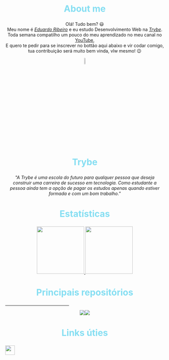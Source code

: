 ## About me

Olá! Tudo bem? 😃️\
Meu nome é _[Eduardo Ribeiro](https://www.linkedin.com/in/edududuribeiro/)_ e eu estudo Desenvolvimento Web na _[Trybe](https://www.betrybe.com/)_.\
Toda semana compatilho um pouco do meu aprendizado no meu canal no [YouTube](https://www.youtube.com/channel/UCViaNBT0SIeiVnZSEEtIfjw?sub_confirmation=1),\
E quero te pedir para se inscrever no bottão aqui abaixo e vir codar comigo, tua contribuição será muito bem vinda, vlw mesmo! 😉️

<div align="center">
  <a href="https://www.youtube.com/channel/UCViaNBT0SIeiVnZSEEtIfjw?sub_confirmation=1" target="_blank">
      <img width="7%" src="https://img.shields.io/youtube/channel/subscribers/UCViaNBT0SIeiVnZSEEtIfjw?label=iCode&style=social  " target="_blank" />
  </a>
</div>

## Trybe

  _"A Trybe é uma escola do futuro para qualquer pessoa que deseja construir uma carreira de sucesso em tecnologia. Como estudante a pessoa ainda tem a opção de pagar os estudos apenas quando estiver formada e com um bom trabalho."_

#
## Estatísticas
<div align="center">
  <a href="https://github.com/duribeiro">
    <img height="150em" src="https://github-readme-stats.vercel.app/api?username=duribeiro&count_private=true&include_all_commits=true&show_icons=true&theme=dracula&hide_border=false&show_owner=true"/>
    <img height="150em" src="https://github-readme-stats.vercel.app/api/top-langs/?username=duribeiro&theme=dracula&hide_border=false&&layout=compact"/>
  </a>
</div>

#
## Principais repositórios

<hr style="width:40%;border-color:#85DEF2">

<div align="center" style="display:flex;justify-content:center;align-items:flex-start">
  <a width="90%" height="100%" href="https://github.com/duribeiro/trybe-exercises">
    <img src="https://github-readme-stats.vercel.app/api/pin/?username=duribeiro&repo=trybe-exercises&theme=dracula&show_owner=true&hide_border=false"/>
  </a>
  <a width="90%" height="100%" href="https://github.com/duribeiro/duribeiro.github.io">
    <img src="https://github-readme-stats.vercel.app/api/pin/?username=duribeiro&repo=duribeiro.github.io&theme=dracula&show_owner=true&hide_border=false"/>
  </a>
</div>

#
## Links úties

<div>
  <a href="https://www.youtube.com/channel/UCViaNBT0SIeiVnZSEEtIfjw" target="_blank">
    <img height="30em" src="https://img.shields.io/youtube/channel/subscribers/UCViaNBT0SIeiVnZSEEtIfjw?label=iCode&style=social  " target="_blank" />
  </a>
</div>

<style>

  h2 {
    font-size: 200%;
    color: #F26D9E;
    color: #85DEF2;
    text-align:center;
  }

  p {
    text-align:center;
  }

</style>